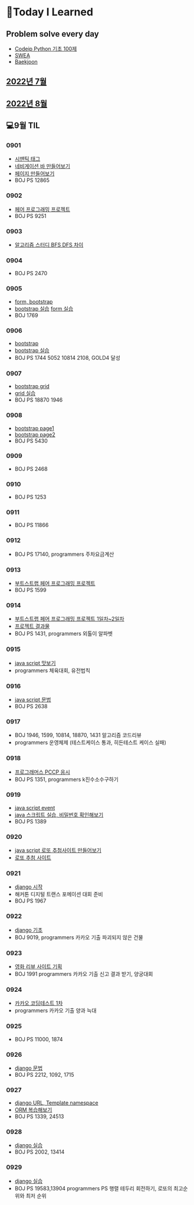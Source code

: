 # 📖Today I Learned

## Problem solve every day
* [Codeip Python 기초 100제](./Python_codeup/README.md)
* [SWEA](./SWEA/README.md)
* [Baekjoon](./Baekjoon/README.md)


## [2022년 7월](./202207TIL.md)
## [2022년 8월](./202208TIL.md)

## 💻9월 TIL
### 0901
* [시맨틱 태그](./수업내용/0901/web_day4.md)
* [네비게이션 바 만들어보기](./수업내용/0901/index.html)
* [페이지 만들어보기](./수업내용/0901/실습04/index.html)
* BOJ PS 12865

### 0902
* [페어 프로그래밍 프로젝트](./수업내용/0902/index.html)
* BOJ PS 9251

### 0903
* [알고리즘 스터디 BFS DFS 차이](./수업내용/0902/DFSBFS.md)

### 0904
* BOJ PS 2470

### 0905
* [form, bootstrap](./수업내용/0905/web_day5.md)
* [bootstrap 실습](./수업내용/0905/index.html) [form 실습](./수업내용/0905/login.html)
* BOJ 1769

### 0906
* [bootstrap](./수업내용/0906/web_day6.md)
* [bootstrap 실습](./수업내용/0906/실습6/main.html)
* BOJ PS 1744 5052 10814 2108, GOLD4 달성

### 0907
* [bootstrap grid](./수업내용/0907/web_day7.md)
* [grid 실습](./수업내용/0907/index.html)
* BOJ PS 18870 1946

### 0908
* [bootstrap page1](./수업내용/0908/index_1.html)
* [bootstrap page2](./수업내용/0908/index_2.html)
* BOJ PS 5430

### 0909
* BOJ PS 2468

### 0910
* BOJ PS 1253

### 0911
* BOJ PS 11866

### 0912
* BOJ PS 17140, programmers 주차요금계산

### 0913
* [부트스트랩 페어 프로그래밍 프로젝트](./수업내용/0913/README.md)
* BOJ PS 1599

### 0914
* [부트스트랩 페어 프로그래밍 프로젝트 1일차~2일차](./수업내용/0913/README.md)
* [프로젝트 결과물](https://pangpyo.github.io/DHKP.github.io/)
* BOJ PS 1431, programmers 외톨이 알파벳


### 0915
* [java script 맛보기](./수업내용/0915/web_day9.md)
* programmers 체육대회, 유전법칙

### 0916
* [java script 문법](./수업내용/0916/web_day10.md)
* BOJ PS 2638

### 0917
* BOJ 1946, 1599, 10814, 18870, 1431 알고리즘 코드리뷰
* programmers 운영체제 (테스트케이스 통과, 히든테스트 케이스 실패)

### 0918
* [프로그래머스 PCCP 응시](./수업내용/0918/PCCP.pdf) 
* BOJ PS 1351, programmers k진수소수구하기

### 0919
* [java script event](./수업내용/0919/web_day11.md)
* [java 스크립트 실습, 비밀번호 확인해보기](./수업내용/0919/04_password.html)
* BOJ PS 1389

### 0920
* [java script 로또 추첨사이트 만들어보기](./수업내용/0920/index.html)
* [로또 추첨 사이트](https://pangpyo.github.io/lotto/)

### 0921
* [django 시작](./수업내용/0921/Django_day1.md)
* 해커톤 디지털 트랜스 포메이션 대회 준비
* BOJ PS 1967

### 0922
* [django 기초](./수업내용/0921/Django_day1.md)
* BOJ 9019, programmers 카카오 기출 파괴되지 않은 건물

### 0923
* [영화 리뷰 사이트 기획](./수업내용/0923/프로젝트기획.md)
* BOJ 1991 programmers 카카오 기출 신고 결과 받기, 양궁대회

### 0924
* [카카오 코딩테스트 1차](./programmers/2023kakao.md)
* programmers 카카오 기출 양과 늑대

### 0925
* BOJ PS 11000, 1874

### 0926
* [django 문법](./수업내용/0926/Django_day3.md)
* BOJ PS 2212, 1092, 1715

### 0927
* [django URL, Template namespace](./수업내용/0927/django_day4.md)
* [ORM 복습해보기](./수업내용/0927/%EC%8B%A4%EC%8A%B5.md)
* BOJ PS 1339, 24513

### 0928
* [django 실습](./수업내용/0928/Django_day5.md)
* BOJ PS 2002, 13414

### 0929
* [django 실습](./수업내용/0929/Django_day6.md)
* BOJ PS 19583,13904 programmers PS 행렬 테두리 회전하기, 로또의 최고순위와 최저 순위